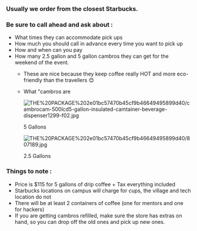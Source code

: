 ### Usually we order from the closest Starbucks.

### Be sure to call ahead and ask about :

- What times they can accommodate pick ups
- How much you should call in advance every time you want to pick up
- How and when can you pay
- How many 2.5 gallon and 5 gallon cambros they can get for the weekend of the event.
    - These are nice because they keep coffee really HOT and more eco-friendly than the travellers 😊
    - What "cambros are

        ![THE%20PACKAGE%202e01bc57470b45cf9b46649495899d40/cambrocam-500lcd5-gallon-insulated-camtainer-beverage-dispenser1299-f02.jpg](THE%20PACKAGE%202e01bc57470b45cf9b46649495899d40/cambrocam-500lcd5-gallon-insulated-camtainer-beverage-dispenser1299-f02.jpg)

        5 Gallons

        ![THE%20PACKAGE%202e01bc57470b45cf9b46649495899d40/807189.jpg](THE%20PACKAGE%202e01bc57470b45cf9b46649495899d40/807189.jpg)

        2.5 Gallons

### Things to note :

- Price is $115 for 5 gallons of drip coffee + Tax everything included
- Starbucks locations on campus will charge for cups, the village and tech location do not
- There will be at least 2 containers of coffee (one for mentors and one for hackers)
- If you are getting cambros refilled, make sure the store has extras on hand, so you can drop off the old ones and pick up new ones.